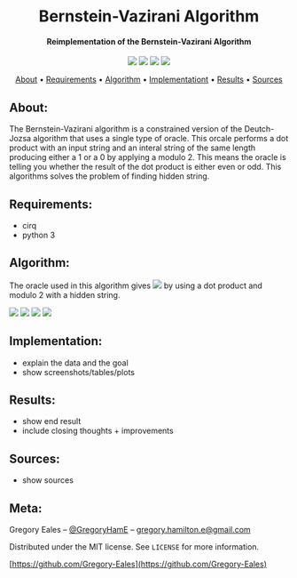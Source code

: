 <h1 align="center"> Bernstein-Vazirani Algorithm </h1>

<h4 align="center"> Reimplementation of the Bernstein-Vazirani Algorithm </h4>

<p align="center">
  <img src="https://img.shields.io/badge/Python-v3.6+-blue.svg">
  <img src="https://img.shields.io/badge/Dependency-v1.3-orange.svg">
  <img src="https://img.shields.io/badge/Build-Passing-green.svg">
  <img src="https://img.shields.io/badge/License-MIT-blue.svg">
</p>

<p align="center">
  <a href="#About">About</a> •
  <a href="#Requirements">Requirements</a> •
  <a href="#Algorithm">Algorithm</a> •
  <a href="#Implementation">Implementationt</a> •
  <a href="#Results">Results</a> •
  <a href="#Sources">Sources</a>
</p>

## About:
The Bernstein-Vazirani algorithm is a constrained version of the Deutch-Jozsa algorithm that uses a single type of oracle. This orcale performs a dot product with an input string and an interal string of the same length producing either a 1 or a 0 by applying a modulo 2. This means the oracle is telling you whether the result of the dot product is either even or odd. This algorithms solves the problem of finding hidden string.

## Requirements:
- cirq
- python 3

## Algorithm:

 The oracle used in this algorithm gives <img src="https://render.githubusercontent.com/render/math?math=f\{0, 1\}^{n} \rightarrow \{0, 1\}"> by using a dot product and modulo 2 with a hidden string. 

<img src="https://wikimedia.org/api/rest_v1/media/math/render/svg/bff660e62e6a060c9f1a275fc8bc8c34a12264fe">

<img src="https://wikimedia.org/api/rest_v1/media/math/render/svg/e97fee904c19e4fea87ec50004d2ae85626963f8">

<img src="https://upload.wikimedia.org/wikipedia/commons/thumb/0/04/Bernstein-Vazirani_algorithm_scheme.svg/2232px-Bernstein-Vazirani_algorithm_scheme.svg.png">

<img src="https://upload.wikimedia.org/wikipedia/commons/thumb/1/15/Bernstein-Vazirani_quantum_circuit.png/440px-Bernstein-Vazirani_quantum_circuit.png">


## Implementation:
- explain the data and the goal
- show screenshots/tables/plots

## Results:
- show end result 
- include closing thoughts + improvements

## Sources:
- show sources

## Meta:

Gregory Eales – [@GregoryHamE](https://twitter.com/GregoryHamE) – gregory.hamilton.e@gmail.com

Distributed under the MIT license. See ``LICENSE`` for more information.

[https://github.com/Gregory-Eales](https://github.com/Gregory-Eales)



